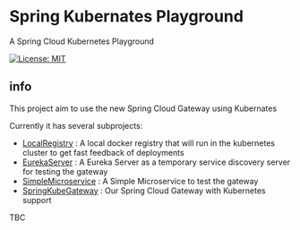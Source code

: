 # Spring Kubernates Playground
A Spring Cloud Kubernetes Playground

[![License: MIT](https://img.shields.io/badge/License-MIT-blue.svg)](/LICENSE)

## info

This project aim to use the new Spring Cloud Gateway using Kubernates

Currently it has several subprojects:

- [LocalRegistry](LocalRegistry/) : A local docker registry that will run in the kubernetes cluster to get fast feedback of deployments
- [EurekaServer](EurekaServer/) : A Eureka Server as a temporary service discovery server for testing the gateway
- [SimpleMicroservice](SimpleMicroservice/) : A Simple Microservice to test the gateway
- [SpringKubeGateway](SpringKubeGateway/) : Our Spring Cloud Gateway with Kubernetes support

TBC